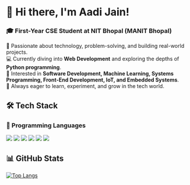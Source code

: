 # 👋 Hi there, I'm Aadi Jain!  
### 🎓 First-Year CSE Student at NIT Bhopal (MANIT Bhopal)  

🚀 Passionate about technology, problem-solving, and building real-world projects.  
💻 Currently diving into **Web Development** and exploring the depths of **Python programming**.  
🎯 Interested in **Software Development, Machine Learning, Systems Programming, Front-End Development, IoT, and Embedded Systems**.  
🌱 Always eager to learn, experiment, and grow in the tech world.  

## 🛠 Tech Stack  

### 🚀 Programming Languages  
<p>  
  <img src="https://img.shields.io/badge/Python-3776AB?style=for-the-badge&logo=python&logoColor=white" />  
  <img src="https://img.shields.io/badge/C-00599C?style=for-the-badge&logo=c&logoColor=white" />  
  <img src="https://img.shields.io/badge/HTML5-E34F26?style=for-the-badge&logo=html5&logoColor=white" />  
  <img src="https://img.shields.io/badge/CSS3-1572B6?style=for-the-badge&logo=css3&logoColor=white" />  
  <img src="https://img.shields.io/badge/JavaScript-F7DF1E?style=for-the-badge&logo=javascript&logoColor=black" />  
  <img src="https://img.shields.io/badge/React-61DAFB?style=for-the-badge&logo=react&logoColor=black" />  
</p>  

## 📊 GitHub Stats  
[![Top Langs](https://github-readme-stats.vercel.app/api/top-langs/?username=AadiJainTikamgarh&layout=compact&langs_count=6&exclude_repo=some-repository-name&hide=glsl,typescript,c%2B%2B&theme=dark)](https://github.com/AadiJainTikamgarh/github-readme-stats)
